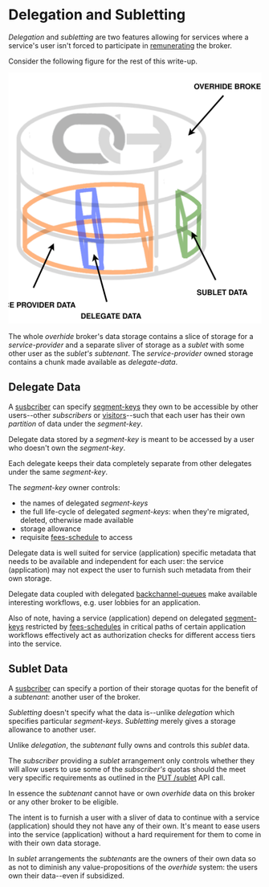 # Delegation and Subletting

*Delegation* and *subletting* are two features allowing for services where a service's user isn't forced to participate in [remunerating](https://github.com/overhide/overhide#remuneration-api) the broker. 

Consider the following figure for the rest of this write-up.  

![Given storage.](images/delegate-sublet.svg)

The whole *overhide* broker's data storage contains a slice of storage for a *service-provider* and a separate sliver of storage as a *sublet* with some other user as the *sublet's* *subtenant*.  The *service-provider* owned storage contains a chunk made available as *delegate-data*. 

## Delegate Data

A [susbcriber](identity.md#subscriptions) can specify [segment-keys](glossary.md#segment-key) they own to be accessible by other users--other *subscribers* or [visitors](glossary.md#invitee-visitor-guest)--such that each user has their own *partition* of data under the *segment-key*.

Delegate data stored by a *segment-key* is meant to be accessed by a user who doesn't own the *segment-key*.

Each delegate keeps their data completely separate from other delegates under the same *segment-key*.

The *segment-key* owner controls:

* the names of delegated *segment-keys*
* the full life-cycle of delegated *segment-keys*: when they're migrated, deleted, otherwise made available
* storage allowance
* requisite [fees-schedule](https://overhide.github.io/overhide/docs/broker.html#/definitions/DatastoreKeySettings) to access 

Delegate data is well suited for service (application) specific metadata that needs to be available and independent for each user: the service (application) may not expect the user to furnish such metadata from their own storage.

Delegate data coupled with delegated [backchannel-queues](https://overhide.github.io/overhide/docs/broker.html#tag-backchannel-queues) make available interesting workflows, e.g. user lobbies for an application.

Also of note, having a service (application) depend on delegated [segment-keys](glossary.md#segment-key) restricted by [fees-schedules](https://overhide.github.io/overhide/docs/broker.html#/definitions/DatastoreKeySettings) in critical paths of certain application workflows effectively act as authorization checks for different access tiers into the service.

## Sublet Data

A [susbcriber](identity.md#subscriptions) can specify a portion of their storage quotas for the benefit of a *subtenant*: another user of the broker.

*Subletting* doesn't specify what the data is--unlike *delegation* which specifies particular *segment-keys*.  *Subletting* merely gives a storage allowance to another user.

Unlike *delegation*, the *subtenant* fully owns and controls this *sublet* data.

The *subscriber* providing a *sublet* arrangement only controls whether they will allow users to use some of the *subscriber's* quotas should the meet very specific requirements as outlined in the [PUT /sublet](https://overhide.github.io/overhide/docs/broker.html#operation--sublet-put) API call.

In essence the *subtenant* cannot have or own *overhide* data on this broker or any other broker to be eligible.

The intent is to furnish a user with a sliver of data to continue with a service (application) should they not have any of their own.  It's meant to ease users into the service (application) without a hard requirement for them to come in with their own data storage.

In *sublet* arrangements the *subtenants* are the owners of their own data so as not to diminish any value-propositions of the *overhide* system:  the users own their data--even if subsidized.